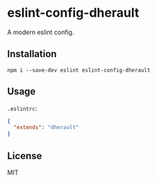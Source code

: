 # eslint-config-dherault

A modern eslint config.

## Installation

`npm i --save-dev eslint eslint-config-dherault`

## Usage

`.eslintrc`:
```json
{
  "extends": "dherault"
}
```

## License

MIT
